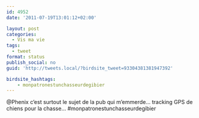 ```yaml
---
id: 4952
date: '2011-07-19T13:01:12+02:00'

layout: post
categories:
  - Vis ma vie
tags:
  - tweet
format: status
publish_social: no
guid: 'http://tweets.local/?birdsite_tweet=93304381381947392'

birdsite_hashtags:
    - monpatronestunchasseurdegibier
---
```


@Phenix c’est surtout le sujet de la pub qui m’emmerde… tracking GPS de chiens pour la chasse… #monpatronestunchasseurdegibier